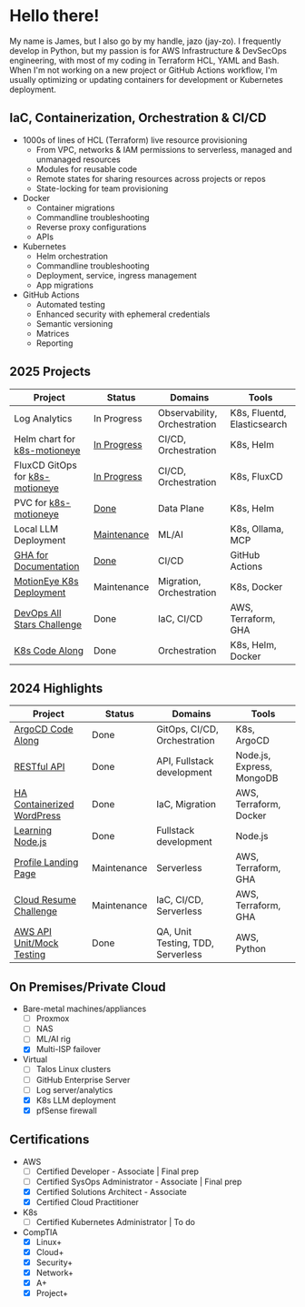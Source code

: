 <!---
jameslazo/jameslazo is a ✨ special ✨ repository because its `README.md` (this file) appears on your GitHub profile.
You can click the Preview link to take a look at your changes.
--->
# Hello there!
My name is James, but I also go by my handle, jazo (jay-zo). I frequently develop in Python, but my passion is for AWS Infrastructure & DevSecOps engineering, with most of my coding in Terraform HCL, YAML and Bash. When I'm not working on a new project or GitHub Actions workflow, I'm usually optimizing or updating containers for development or Kubernetes deployment. 

## IaC, Containerization, Orchestration & CI/CD
- 1000s of lines of HCL (Terraform) live resource provisioning
  - From VPC, networks & IAM permissions to serverless, managed and unmanaged resources
  - Modules for reusable code
  - Remote states for sharing resources across projects or repos
  - State-locking for team provisioning
- Docker
  - Container migrations
  - Commandline troubleshooting
  - Reverse proxy configurations
  - APIs
- Kubernetes
  - Helm orchestration
  - Commandline troubleshooting
  - Deployment, service, ingress management
  - App migrations
- GitHub Actions
  - Automated testing
  - Enhanced security with ephemeral credentials
  - Semantic versioning
  - Matrices
  - Reporting

## 2025 Projects
| Project | Status | Domains | Tools |
| ------- | ------ | ------- | ----- |
| Log Analytics | In Progress | Observability, Orchestration | K8s, Fluentd, Elasticsearch |
| Helm chart for [k8s-motioneye](https://github.com/jameslazo/k8s-motioneye/) | [In Progress](https://github.com/jameslazo/k8s-motioneye/issues/2) | CI/CD, Orchestration | K8s, Helm |
| FluxCD GitOps for [k8s-motioneye](https://github.com/jameslazo/k8s-motioneye/) | [In Progress](https://github.com/jameslazo/k8s-motioneye/issues/3) | CI/CD, Orchestration | K8s, FluxCD |
| PVC for [k8s-motioneye](https://github.com/jameslazo/k8s-motioneye/) | [Done](https://github.com/jameslazo/k8s-motioneye/pull/1) | Data Plane | K8s, Helm |
| Local LLM Deployment | [Maintenance](https://github.com/jameslazo/k8s-llms-deepseekr1) | ML/AI | K8s, Ollama, MCP |
| [GHA for Documentation](https://github.com/mischavandenburg/kubecraft/issues/35) | [Done](https://github.com/mischavandenburg/kubecraft/pull/51) | CI/CD | GitHub Actions |
| [MotionEye K8s Deployment](https://github.com/jameslazo/k8s-motioneye/) | Maintenance | Migration, Orchestration | K8s, Docker |
| [DevOps All Stars Challenge](https://github.com/jameslazo/devopsallstars-tf/) | Done | IaC, CI/CD | AWS, Terraform, GHA |
| [K8s Code Along](https://github.com/jameslazo/k8s-first-project/) | Done | Orchestration | K8s, Helm, Docker |
## 2024 Highlights
| Project | Status | Domains | Tools |
| ------- | ------ | ------- | ----- |
| [ArgoCD Code Along](https://github.com/jameslazo/argocd-app-config/) | Done | GitOps, CI/CD, Orchestration | K8s, ArgoCD |
| [RESTful API](https://github.com/jameslazo/Building-RESTful-APIs--Node.js-Express-MongoDB/) | Done | API, Fullstack development | Node.js, Express, MongoDB |
| [HA Containerized WordPress](https://blog.jameslazo.com/) | Done | IaC, Migration | AWS, Terraform, Docker |
| [Learning Node.js](https://github.com/jameslazo/LearningNode.js/) | Done | Fullstack development | Node.js |
| [Profile Landing Page](https://www.jameslazo.com/) | Maintenance | Serverless | AWS, Terraform, GHA | 
| [Cloud Resume Challenge](https://resume.jameslazo.com/) | Maintenance | IaC, CI/CD, Serverless | AWS, Terraform, GHA |
| [AWS API Unit/Mock Testing](https://github.com/jameslazo/aws-crud-api-lambda-dynamodb/) | Done | QA, Unit Testing, TDD, Serverless | AWS, Python | 
## On Premises/Private Cloud
- Bare-metal machines/appliances
  - [ ] Proxmox
  - [ ] NAS
  - [ ] ML/AI rig
  - [x] Multi-ISP failover
- Virtual
  - [ ] Talos Linux clusters
  - [ ] GitHub Enterprise Server
  - [ ] Log server/analytics
  - [x] K8s LLM deployment
  - [x] pfSense firewall

## Certifications
- AWS
  - [ ] Certified Developer - Associate | Final prep
  - [ ] Certified SysOps Administrator - Associate | Final prep
  - [x] Certified Solutions Architect - Associate
  - [x] Certified Cloud Practitioner
- K8s
  - [ ] Certified Kubernetes Administrator | To do
- CompTIA
  - [x] Linux+
  - [x] Cloud+
  - [x] Security+
  - [x] Network+
  - [x] A+
  - [x] Project+
